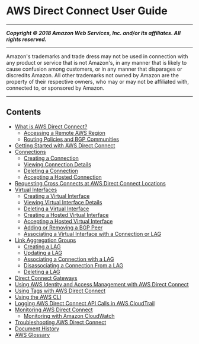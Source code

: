 # AWS Direct Connect User Guide

-----
*****Copyright &copy; 2018 Amazon Web Services, Inc. and/or its affiliates. All rights reserved.*****

-----
Amazon's trademarks and trade dress may not be used in 
     connection with any product or service that is not Amazon's, 
     in any manner that is likely to cause confusion among customers, 
     or in any manner that disparages or discredits Amazon. All other 
     trademarks not owned by Amazon are the property of their respective
     owners, who may or may not be affiliated with, connected to, or 
     sponsored by Amazon.

-----
## Contents
+ [What is AWS Direct Connect?](Welcome.md)
   + [Accessing a Remote AWS Region](remote_regions.md)
   + [Routing Policies and BGP Communities](routing-and-bgp.md)
+ [Getting Started with AWS Direct Connect](getting_started.md)
+ [Connections](WorkingWithConnections.md)
   + [Creating a Connection](create-connection.md)
   + [Viewing Connection Details](viewdetails.md)
   + [Deleting a Connection](deleteconnection.md)
   + [Accepting a Hosted Connection](acceptSub1Gconnection.md)
+ [Requesting Cross Connects at AWS Direct Connect Locations](Colocation.md)
+ [Virtual Interfaces](WorkingWithVirtualInterfaces.md)
   + [Creating a Virtual Interface](create-vif.md)
   + [Viewing Virtual Interface Details](viewvifdetails.md)
   + [Deleting a Virtual Interface](deletevif.md)
   + [Creating a Hosted Virtual Interface](createhostedvirtualinterface.md)
   + [Accepting a Hosted Virtual Interface](accepthostedvirtualinterface.md)
   + [Adding or Removing a BGP Peer](add-peer-to-vif.md)
   + [Associating a Virtual Interface with a Connection or LAG](associate-vif.md)
+ [Link Aggregation Groups](lags.md)
   + [Creating a LAG](create-lag.md)
   + [Updating a LAG](update-lag.md)
   + [Associating a Connection with a LAG](associate-connection-with-lag.md)
   + [Disassociating a Connection From a LAG](disassociate-connection-from-lag.md)
   + [Deleting a LAG](delete-lag.md)
+ [Direct Connect Gateways](direct-connect-gateways.md)
+ [Using AWS Identity and Access Management with AWS Direct Connect](using_iam.md)
+ [Using Tags with AWS Direct Connect](using-tags.md)
+ [Using the AWS CLI](using-cli.md)
+ [Logging AWS Direct Connect API Calls in AWS CloudTrail](logging_dc_api_calls.md)
+ [Monitoring AWS Direct Connect](monitoring-overview.md)
   + [Monitoring with Amazon CloudWatch](monitoring-cloudwatch.md)
+ [Troubleshooting AWS Direct Connect](Troubleshooting.md)
+ [Document History](AboutThisGuide.md)
+ [AWS Glossary](glossary.md)